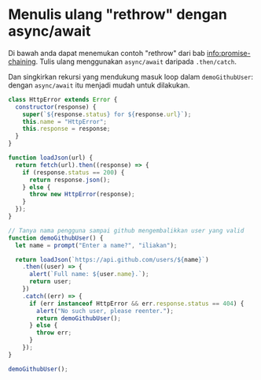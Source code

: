 # Menulis ulang "rethrow" dengan async/await

Di bawah anda dapat menemukan contoh "rethrow" dari bab <info:promise-chaining>. Tulis ulang menggunakan `async/await` daripada `.then/catch`.

Dan singkirkan rekursi yang mendukung masuk loop dalam `demoGithubUser`: dengan `async/await` itu menjadi mudah untuk dilakukan.

```js run
class HttpError extends Error {
  constructor(response) {
    super(`${response.status} for ${response.url}`);
    this.name = "HttpError";
    this.response = response;
  }
}

function loadJson(url) {
  return fetch(url).then((response) => {
    if (response.status == 200) {
      return response.json();
    } else {
      throw new HttpError(response);
    }
  });
}

// Tanya nama pengguna sampai github mengembalikkan user yang valid
function demoGithubUser() {
  let name = prompt("Enter a name?", "iliakan");

  return loadJson(`https://api.github.com/users/${name}`)
    .then((user) => {
      alert(`Full name: ${user.name}.`);
      return user;
    })
    .catch((err) => {
      if (err instanceof HttpError && err.response.status == 404) {
        alert("No such user, please reenter.");
        return demoGithubUser();
      } else {
        throw err;
      }
    });
}

demoGithubUser();
```
